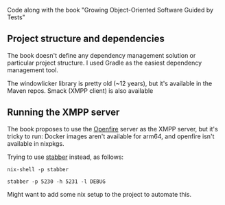 Code along with the book "Growing Object-Oriented Software Guided by Tests"

## Project structure and dependencies

The book doesn't define any dependency management solution or particular project structure.
I used Gradle as the easiest dependency management tool.

The windowlicker library is pretty old (~12 years), but it's available in the Maven repos. 
Smack (XMPP client) is also available

## Running the XMPP server

The book proposes to use the [Openfire](https://igniterealtime.org/projects/openfire/) server as the XMPP server, but it's tricky to run: 
Docker images aren't available for arm64, and openfire isn't available in nixpkgs.

Trying to use [stabber](https://github.com/profanity-im/stabber) instead, as follows:
```shell
nix-shell -p stabber

stabber -p 5230 -h 5231 -l DEBUG
```

Might want to add some nix setup to the project to automate this.
